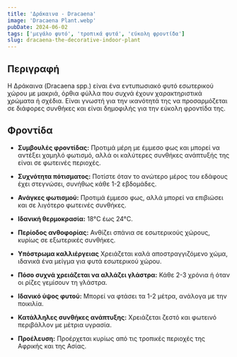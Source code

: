 ```yaml
---
title: 'Δράκαινα - Dracaena'
image: 'Dracaena Plant.webp'
pubDate: 2024-06-02
tags: ['μεγάλο φυτό', 'τροπικά φυτά', 'εύκολη φροντίδα']
slug: dracaena-the-decorative-indoor-plant
---
```


**Περιγραφή**
-------------
Η Δράκαινα (Dracaena spp.) είναι ένα εντυπωσιακό φυτό εσωτερικού χώρου με μακριά, όρθια φύλλα που συχνά έχουν χαρακτηριστικά χρώματα ή σχέδια. Είναι γνωστή για την ικανότητά της να προσαρμόζεται σε διάφορες συνθήκες και είναι δημοφιλής για την εύκολη φροντίδα της.

**Φροντίδα**
------------

* **Συμβουλές φροντίδας:** 
  Προτιμά μέρη με έμμεσο φως και μπορεί να αντέξει χαμηλό φωτισμό, αλλά οι καλύτερες συνθήκες ανάπτυξής της είναι σε φωτεινές περιοχές.

* **Συχνότητα πότισματος:** 
  Ποτίστε όταν το ανώτερο μέρος του εδάφους έχει στεγνώσει, συνήθως κάθε 1-2 εβδομάδες.

* **Ανάγκες φωτισμού:** 
  Προτιμά έμμεσο φως, αλλά μπορεί να επιβιώσει και σε λιγότερο φωτεινές συνθήκες.

* **Ιδανική θερμοκρασία:** 
  18°C έως 24°C.

* **Περίοδος ανθοφορίας:**
  Ανθίζει σπάνια σε εσωτερικούς χώρους, κυρίως σε εξωτερικές συνθήκες.

* **Υπόστρωμα καλλιέργειας**
  Χρειάζεται καλά αποστραγγιζόμενο χώμα, ιδανικά ένα μείγμα για φυτά εσωτερικού χώρου.

* **Πόσο συχνά χρειάζεται να αλλάζει γλάστρα:** 
  Κάθε 2-3 χρόνια ή όταν οι ρίζες γεμίσουν τη γλάστρα.

* **Ιδανικό ύψος φυτού:** 
  Μπορεί να φτάσει τα 1-2 μέτρα, ανάλογα με την ποικιλία.

* **Κατάλληλες συνθήκες ανάπτυξης:** 
  Χρειάζεται ζεστό και φωτεινό περιβάλλον με μέτρια υγρασία.

* **Προέλευση:**
  Προέρχεται κυρίως από τις τροπικές περιοχές της Αφρικής και της Ασίας.
